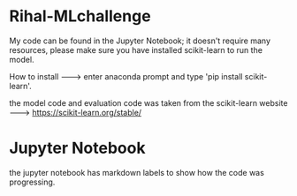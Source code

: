 # Rihal-MLchallenge
My code can be found in the Jupyter Notebook; it doesn't require many resources, please make sure you have installed scikit-learn to run the model.

How to install ---> enter anaconda prompt and type 'pip install scikit-learn'.

the model code and evaluation code was taken from the scikit-learn website ---> https://scikit-learn.org/stable/
# Jupyter Notebook
the jupyter notebook has markdown labels to show how the code was progressing.
